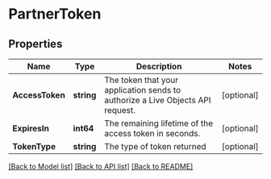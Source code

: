 # PartnerToken

## Properties

Name | Type | Description | Notes
------------ | ------------- | ------------- | -------------
**AccessToken** | **string** | The token that your application sends to authorize a Live Objects API request. | [optional] 
**ExpiresIn** | **int64** | The remaining lifetime of the access token in seconds. | [optional] 
**TokenType** | **string** | The type of token returned | [optional] 

[[Back to Model list]](../README.md#documentation-for-models) [[Back to API list]](../README.md#documentation-for-api-endpoints) [[Back to README]](../README.md)


